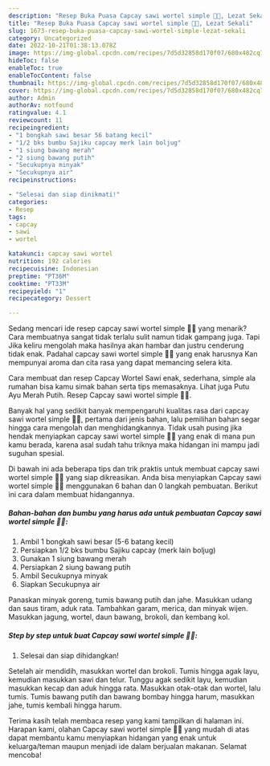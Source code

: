 ```yaml
---
description: "Resep Buka Puasa Capcay sawi wortel simple 🥕🥬, Lezat Sekali"
title: "Resep Buka Puasa Capcay sawi wortel simple 🥕🥬, Lezat Sekali"
slug: 1673-resep-buka-puasa-capcay-sawi-wortel-simple-lezat-sekali
category: Uncategorized
date: 2022-10-21T01:38:13.078Z
image: https://img-global.cpcdn.com/recipes/7d5d32858d170f07/680x482cq70/capcay-sawi-wortel-simple-foto-resep-utama.jpg
hideToc: false
enableToc: true
enableTocContent: false
thumbnail: https://img-global.cpcdn.com/recipes/7d5d32858d170f07/680x482cq70/capcay-sawi-wortel-simple-foto-resep-utama.jpg
cover: https://img-global.cpcdn.com/recipes/7d5d32858d170f07/680x482cq70/capcay-sawi-wortel-simple-foto-resep-utama.jpg
author: Admin
authorAv: notfound
ratingvalue: 4.1
reviewcount: 11
recipeingredient:
- "1 bongkah sawi besar 56 batang kecil"
- "1/2 bks bumbu Sajiku capcay merk lain boljug"
- "1 siung bawang merah"
- "2 siung bawang putih"
- "Secukupnya minyak"
- "Secukupnya air"
recipeinstructions:

- "Selesai dan siap dinikmati!"
categories:
- Resep
tags:
- capcay
- sawi
- wortel

katakunci: capcay sawi wortel 
nutrition: 192 calories
recipecuisine: Indonesian
preptime: "PT36M"
cooktime: "PT33M"
recipeyield: "1"
recipecategory: Dessert

---
```



Sedang mencari ide resep capcay sawi wortel simple 🥕🥬 yang menarik? Cara membuatnya sangat tidak terlalu sulit namun tidak gampang juga. Tapi Jika keliru mengolah maka hasilnya akan hambar dan justru cenderung tidak enak. Padahal capcay sawi wortel simple 🥕🥬 yang enak harusnya Kan mempunyai aroma dan cita rasa yang dapat memancing selera kita.


Cara membuat dan resep Capcay Wortel Sawi enak, sederhana, simple ala rumahan bisa kamu simak bahan serta tips memasaknya. Lihat juga Putu Ayu Merah Putih. Resep Capcay sawi wortel simple 🥕🥬.

Banyak hal yang sedikit banyak mempengaruhi kualitas rasa dari capcay sawi wortel simple 🥕🥬, pertama dari jenis bahan, lalu pemilihan bahan segar hingga cara mengolah dan menghidangkannya. Tidak usah pusing jika hendak menyiapkan capcay sawi wortel simple 🥕🥬 yang enak di mana pun kamu berada, karena asal sudah tahu triknya maka hidangan ini mampu jadi suguhan spesial.


Di bawah ini ada beberapa tips dan trik praktis untuk membuat capcay sawi wortel simple 🥕🥬 yang siap dikreasikan. Anda bisa menyiapkan Capcay sawi wortel simple 🥕🥬 menggunakan 6 bahan dan 0 langkah pembuatan. Berikut ini cara dalam membuat hidangannya.

<!--inarticleads1-->

##### Bahan-bahan dan bumbu yang harus ada untuk pembuatan Capcay sawi wortel simple 🥕🥬:

1. Ambil 1 bongkah sawi besar (5-6 batang kecil)
1. Persiapkan 1/2 bks bumbu Sajiku capcay (merk lain boljug)
1. Gunakan 1 siung bawang merah
1. Persiapkan 2 siung bawang putih
1. Ambil Secukupnya minyak
1. Siapkan Secukupnya air


Panaskan minyak goreng, tumis bawang putih dan jahe. Masukkan udang dan saus tiram, aduk rata. Tambahkan garam, merica, dan minyak wijen. Masukkan jagung, wortel, daun bawang, brokoli, dan kembang kol. 

<!--inarticleads2-->

##### Step by step untuk buat Capcay sawi wortel simple 🥕🥬:


1. Selesai dan siap dihidangkan!

Setelah air mendidih, masukkan wortel dan brokoli. Tumis hingga agak layu, kemudian masukkan sawi dan telur. Tunggu agak sedikit layu, kemudian masukkan kecap dan aduk hingga rata. Masukkan otak-otak dan wortel, lalu tumis. Tumis bawang putih dan bawang bombay hingga harum, masukkan jahe, tumis kembali hingga harum. 

Terima kasih telah membaca resep yang kami tampilkan di halaman ini. Harapan kami, olahan Capcay sawi wortel simple 🥕🥬 yang mudah di atas dapat membantu kamu menyiapkan hidangan yang enak untuk keluarga/teman maupun menjadi ide dalam berjualan makanan. Selamat mencoba!

